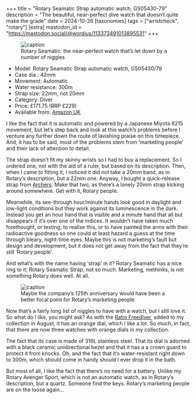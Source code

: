 +++
title = "Rotary Seamatic Strap automatic watch, GS05430-79"
description = "The beautiful, near-perfect dive watch that doesn’t quite make the grade"
date = 2024-10-26
[taxonomies]
tags = ["wristcheck", "rotary"]
[extra]
mastodon_id = "https://mastodon.social/@wordius/113373491013895531"
+++

<figure>
        <img src="rotary-seamatic-1-1024.jpg" srcset="rotary-seamatic-1-1024.jpg 1024w, rotary-seamatic-1-1024.avif 1024w, rotary-seamatic-1-1024.heic 1024w, rotary-seamatic-1-1024.webp 1024w" alt="caption" />
        <figcaption>Rotary Seamatic: the near-perfect watch that’s let down by a number of niggles</figcaption>
</figure>

- Model: Rotary Seamatic Strap automatic watch, GS05430/79
- Case dia.: 42mm
- Movement: Automatic
- Water resistance: 300m
- Strap size: 22mm, not 20mm 
- Category: Diver
- Price: £171.75 (RRP £229) 
- Available from: [Amazon UK](https://amzn.to/3XOJg2N)

I like the fact that it is automatic and powered by a Japanese Miyota 8215 movement, but let’s step back and look at this watch’s problems before I venture any further down the route of lavishing praise on this timepiece. And, it has to be said, most of the problems stem from ‘marketing people’ and their lack of attention to detail.

The strap doesn’t fit my skinny wrists so I had to buy a replacement. So I ordered one, not with the aid of a ruler, but based on its description. Then, when I came to fitting it, I noticed it did not take a 20mm band, as in Rotary’s description, but a 22mm one. Anyway, I bought a quick-release strap from [Archers](https://amzn.to/3ZwGVuE). Make that two, as there’s a lonely 20mm strap kicking around somewhere. Get with it, Rotary people. 

Meanwhile, its see-through hour/minute hands look good in daylight and low-light conditions but they work against its luminescence in the dark. Instead you get an hour hand that is visible and a minute hand that all but disappears if it’s over one of the indices. It wouldn’t have taken much forethought, or testing, to realise this, or to have painted the arms with their radioactive goodness so one could at least hazard a guess at the time through bleary, night-time eyes. Maybe this is not marketing’s fault but design and development, but it does not get away from the fact that they’re still ‘Rotary people’. 

And what’s with the name having ‘strap’ in it? Rotary Seamatic has a nice ring to it; Rotary Seamatic Strap, not so much. Marketing, methinks, is not something Rotary does well. At all.

<figure>
        <img src="rotary-seamatic-2.jpg" srcset="rotary-seamatic-2.jpg 1024w, rotary-seamatic-2.avif 1024w, rotary-seamatic-2.heic 1024w, rotary-seamatic-2.webp 1024w" alt="caption" />
        <figcaption>Maybe the company’s 125th anniversary would have been a better focal point for Rotary’s marketing people</figcaption>
</figure>

Now that’s a fairly long list of niggles to have with a watch, but I still love it. So what do I like, you might ask? As with the [Ratio Freediver](/journal/watches/ratio-freediver-rtf-025), added to my collection in August, it has an orange dial, which I like a lot. So much, in fact, that there are now three watches with orange dials in my collection.

The fact that its case is made of 316L stainless steel. That its dial is adorned with a black ceramic unidirectional bezel and that it has a a crown guard to protect it from knocks. Oh, and the fact that it’s water-resistant right down to 300m, which should come in handy should I ever drop it in the bath.

But most of all, I like the fact that there’s no need for a battery. Unlike my Rotary Avenger Sport, which is not an automatic watch, as in Rotary’s description, but a quartz. Someone find the keys. Rotary’s marketing people are on the loose again…